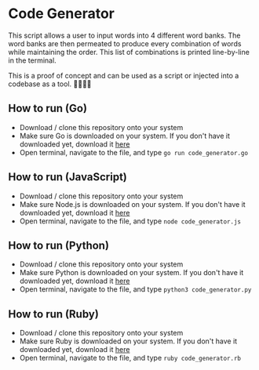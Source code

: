 # Code Generator
This script allows a user to input words into 4 different word banks. The word banks are then permeated to produce every combination of words while maintaining the order. This list of combinations is printed line-by-line in the terminal.

This is a proof of concept and can be used as a script or injected into a codebase as a tool. 👨‍💻👩‍💻

## How to run (Go)
- Download / clone this repository onto your system
- Make sure Go is downloaded on your system. If you don't have it downloaded yet, download it [here](https://go.dev/doc/install)
- Open terminal, navigate to the file, and type ```go run code_generator.go```

## How to run (JavaScript)
- Download / clone this repository onto your system
- Make sure Node.js is downloaded on your system. If you don't have it downloaded yet, download it [here](https://nodejs.org/en/download)
- Open terminal, navigate to the file, and type ```node code_generator.js```

## How to run (Python)
- Download / clone this repository onto your system
- Make sure Python is downloaded on your system. If you don't have it downloaded yet, download it [here](https://www.python.org/downloads)
- Open terminal, navigate to the file, and type ```python3 code_generator.py```

## How to run (Ruby)
- Download / clone this repository onto your system
- Make sure Ruby is downloaded on your system. If you don't have it downloaded yet, download it [here](https://www.ruby-lang.org/en/downloads)
- Open terminal, navigate to the file, and type ```ruby code_generator.rb```
